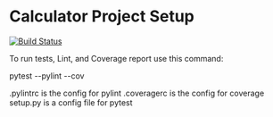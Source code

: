 # Calculator Project Setup
[![Build Status](https://app.travis-ci.com/mylesmik/calc2.svg?branch=main)](https://app.travis-ci.com/mylesmik/calc2)

To run tests, Lint, and Coverage report use this command:

pytest  --pylint --cov

.pylintrc is the config for pylint
.coveragerc is the config for coverage
setup.py is a config file for pytest
